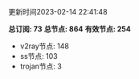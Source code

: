更新时间2023-02-14 22:41:48

**总订阅: 73**
**总节点: 864**
**有效节点: 254**
- v2ray节点: 148
- ss节点: 103
- trojan节点: 3
